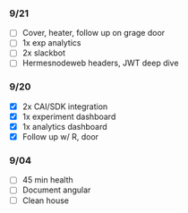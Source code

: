 ### 9/21
- [ ] Cover, heater, follow up on grage door
- [ ] 1x exp analytics
- [ ] 2x slackbot
- [ ] Hermesnodeweb headers, JWT deep dive

### 9/20
- [x] 2x CAI/SDK integration
- [x] 1x experiment dashboard
- [x] 1x analytics dashboard
- [x] Follow up w/ R, door
      
### 9/04
- [ ] 45 min health
- [ ] Document angular
- [ ] Clean house
